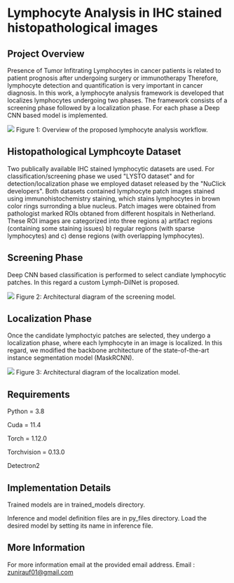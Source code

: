 # Lymphocyte Analysis in IHC stained histopathological images
</b>

## Project Overview
</b>

Presence of Tumor Infitrating Lymphocytes in cancer patients is related to patient prognosis after undergoing surgery or immunotherapy Therefore, lymphocyte detection and quantification is very important in cancer diagnosis. In this work, a lymphocyte analysis framework is developed that localizes lymphocytes undergoing two phases. The framework consists of a screening phase followed by a localization phase. For each phase a Deep CNN based model is implemented. 

<img src="images/Overall_workflow.png" > 
</b>
Figure 1: Overview of the proposed lymphocyte analysis workflow.

## Histopathological Lymphcoyte Dataset
</b>
Two publically available IHC stained lymphocytic datasets are used. For classification/screening phase we used "LYSTO dataset" and for detection/localization phase we employed dataset released by the "NuClick developers". Both datasets contained lymphocyte patch images stained using immunohistochemistry staining, which stains lymphocytes in brown color rings surronding a blue nucleus. Patch images were obtained from pathologist marked ROIs obtaned from different hospitals in Netherland. These ROI images are categorized into three regions a) artifact regions (containing some staining issues) b) regular regions (with sparse lymphocytes) and c) dense regions (with overlapping lymphocytes).

## Screening Phase
</b>

Deep CNN based classification is performed to select candiate lymphocytic patches. In this regard a custom Lymph-DilNet is proposed. 

<img src="images/Screening_model.png" > 
</b>
Figure 2: Architectural diagram of the screening model.

## Localization Phase
</b>

Once the candidate lymphoctyic patches are selected, they undergo a localization phase, where each lymphocyte in an image is localized. In this regard, we modified the backbone architecture of the state-of-the-art instance segmentation model (MaskRCNN). 

<img src="images/Localization_model.png" > 
</b>
Figure 3: Architectural diagram of the localization model.

## Requirements
</b>

</b> Python = 3.8

</b> Cuda = 11.4

</b> Torch = 1.12.0

</b> Torchvision = 0.13.0

</b> Detectron2


## Implementation Details

Trained models are in trained_models directory.

Inference and model definition files are in py_files directory. Load the desired model by setting its name in inference file.

## More Information

For more information email at the provided email address. 
Email : zunirauf01@gmail.com

